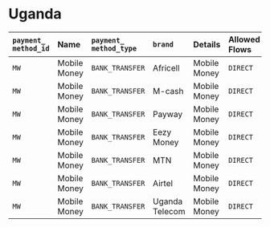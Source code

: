 # Uganda



| `payment_` `method_id` | **Name** | `payment_ method_type` | `brand` | **Details** | Allowed Flows | **Logo** |
| :--- | :--- | :--- | :--- | :--- | :--- | :--- |
| `MW` | Mobile Money | `BANK_TRANSFER` | Africell | Mobile Money | `DIRECT` | ​ |
| `MW` | Mobile Money | `BANK_TRANSFER` | M-cash | Mobile Money | `DIRECT` | ​ |
| `MW` | Mobile Money | `BANK_TRANSFER` | Payway | Mobile Money | `DIRECT` | ​ |
| `MW` | Mobile Money | `BANK_TRANSFER` | Eezy Money  | Mobile Money | `DIRECT` | ​ |
| `MW` | Mobile Money | `BANK_TRANSFER` | MTN | Mobile Money | `DIRECT` | ​ |
| `MW` | Mobile Money | `BANK_TRANSFER` | Airtel | Mobile Money | `DIRECT` | ​ |
| `MW` | Mobile Money | `BANK_TRANSFER` | Uganda Telecom | Mobile Money | `DIRECT` | ​ |

